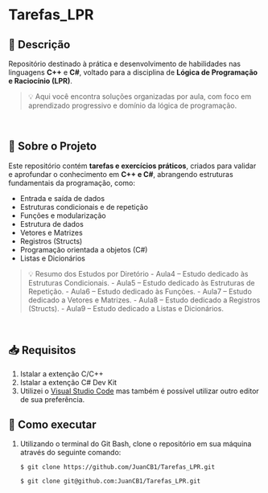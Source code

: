 # Tarefas_LPR
## 📝 Descrição <a name="Descrição"></a>

Repositório destinado à prática e desenvolvimento de habilidades nas linguagens **C++** e **C#**,
voltado para a disciplina de **Lógica de Programação e Raciocínio (LPR)**.

> 💡 Aqui você encontra soluções organizadas por aula, com foco em aprendizado progressivo e
 domínio da lógica de programação.
<br>

## 🧠 Sobre o Projeto <a name="Sobre-o-Projeto"></a>

Este repositório contém **tarefas e exercícios práticos**, criados para validar e aprofundar
o conhecimento em **C++ e C#**, abrangendo estruturas fundamentais da programação, como:

- Entrada e saída de dados  
- Estruturas condicionais e de repetição 
- Funções e modularização
- Estrutura de dados 
- Vetores e Matrizes
- Registros (Structs) 
- Programação orientada a objetos (C#)
- Listas e Dicionários

> 💡 Resumo dos Estudos por Diretório
    - Aula4 – Estudo dedicado às Estruturas Condicionais.
    - Aula5 – Estudo dedicado às Estruturas de Repetição.
    - Aula6 – Estudo dedicado às Funções.
    - Aula7 – Estudo dedicado a Vetores e Matrizes.
    - Aula8 – Estudo dedicado a Registros (Structs).
    - Aula9 – Estudo dedicado a Listas e Dicionários.
 <br>

## 📥 Requisitos <a name="Requisitos"></a>
1. Istalar a extenção C/C++
2. Istalar a extenção C# Dev Kit
3. Utilizei o [Visual Studio Code](https://code.visualstudio.com/) mas também é possível utilizar outro editor de sua preferência.

## 🧩 Como executar <a name="Como-executar"></a>
1. Utilizando o terminal do Git Bash, clone o repositório em sua máquina através do seguinte comando:
    ```
    $ git clone https://github.com/JuanCB1/Tarefas_LPR.git
    ```
    ```
    $ git clone git@github.com:JuanCB1/Tarefas_LPR.git
    ```
